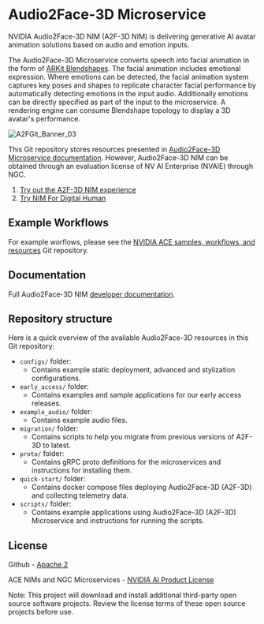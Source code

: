 # Audio2Face-3D Microservice

NVIDIA Audio2Face-3D NIM (A2F-3D NIM) is delivering generative AI avatar animation solutions based on audio and emotion inputs.

The Audio2Face-3D Microservice converts speech into facial animation in the form of
[ARKit Blendshapes](https://developer.apple.com/documentation/arkit). The facial animation includes emotional
expression. Where emotions can be detected, the facial animation system captures key poses and shapes to replicate
character facial performance by automatically detecting emotions in the input audio. Additionally emotions can be
directly specified as part of the input to the microservice. A rendering engine can consume Blendshape topology to
display a 3D avatar's performance.

![A2FGit_Banner_03](https://github.com/user-attachments/assets/18823c51-7b5c-4350-876f-e384195159a4)


This Git repository stores resources presented in
[Audio2Face-3D Microservice documentation](https://docs.nvidia.com/ace/latest/modules/a2f-docs/text/getting_started/overview.html).
However, Audio2Face-3D NIM can be obtained through an evaluation license of NV AI Enterprise (NVAIE) through NGC.

1. [Try out the A2F-3D NIM experience](https://build.nvidia.com/nvidia/audio2face-3d)
2. [Try NIM For Digital Human](https://build.nvidia.com/explore/gaming)

## Example Workflows

For example worflows, please see the [NVIDIA ACE samples, workflows, and resources](https://github.com/NVIDIA/ACE?tab=readme-ov-file#digital-human-workflows) Git repository.

## Documentation

Full Audio2Face-3D NIM [developer documentation](https://docs.nvidia.com/ace/latest/modules/a2f-docs/text/getting_started/overview.html).

## Repository structure

Here is a quick overview of the available Audio2Face-3D resources in this Git repository:

* `configs/` folder:
  * Contains example static deployment, advanced and stylization configurations.
* `early_access/` folder:
  * Contains examples and sample applications for our early access releases.
* `example_audio/` folder:
  * Contains example audio files.
* `migration/` folder:
  * Contains scripts to help you migrate from previous versions of A2F-3D to latest.
* `proto/` folder:
  * Contains gRPC proto definitions for the microservices and instructions for
    installing them.
* `quick-start/` folder:
  * Contains docker compose files deploying Audio2Face-3D (A2F-3D) and collecting telemetry data.
* `scripts/` folder:
  * Contains example applications using Audio2Face-3D (A2F-3D) Microservice and instructions for
    running the scripts.

## License

Github - [Apache 2](https://www.apache.org/licenses/LICENSE-2.0.txt)

ACE NIMs and NGC Microservices - [NVIDIA AI Product License](https://www.nvidia.com/en-us/data-center/products/nvidia-ai-enterprise/eula/)

Note: This project will download and install additional third-party open source software projects. Review the license terms of these open source projects before use.
